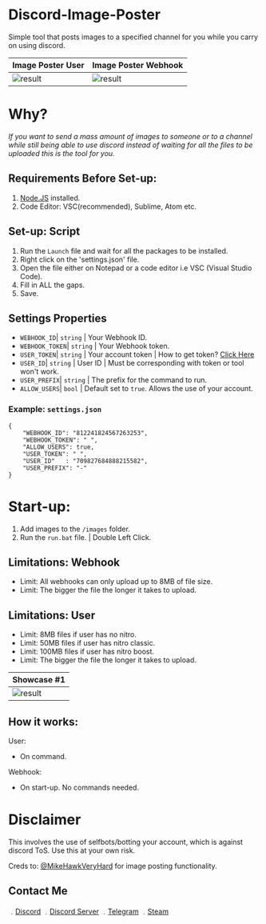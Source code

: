 # Discord-Image-Poster
Simple tool that posts images to a specified channel for you while you carry on using discord.

| Image Poster User | Image Poster Webhook | 
| ------------- | ------------- | 
| ![result](https://media.discordapp.net/attachments/812263474829852672/813014021241700412/unknown.png) | ![result](https://media.discordapp.net/attachments/812263474829852672/812264645007376404/unknown.png) |

# Why?

*If you want to send a mass amount of images to someone or to a channel while still being able to use discord instead of waiting for all the files to be uploaded this is the tool for you.*

## Requirements Before Set-up:

1. [Node.JS](https://nodejs.org/en/) installed.
2. Code Editor: VSC(recommended), Sublime, Atom etc.

## Set-up: Script

1. Run the `Launch` file and wait for all the packages to be installed.
1. Right click on the 'settings.json' file.
2. Open the file either on Notepad or a code editor i.e VSC (Visual Studio Code).
3. Fill in ALL the gaps.
4. Save.

## Settings Properties
- `WEBHOOK_ID`| `string` | Your Webhook ID.
- `WEBHOOK_TOKEN`| `string` | Your Webhook token.
- `USER_TOKEN`| `string` | Your account token | How to get token? [Click Here](https://www.youtube.com/watch?v=YEgFvgg7ZPI)
- `USER_ID`| `string` | User ID | Must be corresponding with token or tool won't work.
- `USER_PREFIX`| `string` | The prefix for the command to run.
- `ALLOW_USERS`| `bool` | Default set to `true`. Allows the use of your account.

### Example: `settings.json`

```
{
    "WEBHOOK_ID": "812241824567263253",
    "WEBHOOK_TOKEN": " ",
    "ALLOW_USERS": true,
    "USER_TOKEN": " ",
    "USER_ID"   : "709827684888215582",
    "USER_PREFIX": "-"
}
```

# Start-up:

1. Add images to the `/images` folder.
2. Run the `run.bat` file. | Double Left Click.

## Limitations: Webhook

* Limit: All webhooks can only upload up to 8MB of file size.
* Limit: The bigger the file the longer it takes to upload.

## Limitations: User

* Limit: 8MB files if user has no nitro.
* Limit: 50MB files if user has nitro classic.
* Limit: 100MB files if user has nitro boost.
* Limit: The bigger the file the longer it takes to upload.

| Showcase #1 | 
| ------------- | 
| ![result](https://media.discordapp.net/attachments/812263474829852672/812264877862420500/unknown.png) | 

## How it works:
User:
* On command.

Webhook:
* On start-up. No commands needed.


# Disclaimer

This involves the use of selfbots/botting your account, which is against discord ToS. Use this at your own risk.

Creds to: [@MikeHawkVeryHard](https://github.com/MikeHawkVeryHard) for image posting functionality.

## Contact Me

﹒[Discord](https://discord.com/users/709827684888215582)
﹒[Discord Server](https://discord.gg/E3K3JPysSn)
﹒[Telegram](https://t.me/clairvoyant7teen)
﹒[Steam](https://steamcommunity.com/id/seven777teen/)
